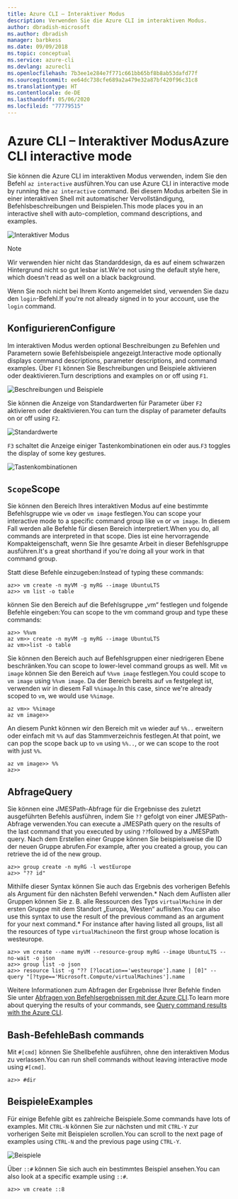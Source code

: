```yaml
---
title: Azure CLI – Interaktiver Modus
description: Verwenden Sie die Azure CLI im interaktiven Modus.
author: dbradish-microsoft
ms.author: dbradish
manager: barbkess
ms.date: 09/09/2018
ms.topic: conceptual
ms.service: azure-cli
ms.devlang: azurecli
ms.openlocfilehash: 7b3ee1e284e7f771c661bb65bf8b8ab53dafd77f
ms.sourcegitcommit: ee64dc738cfe689a2a479e32a87bf420f96c31c8
ms.translationtype: HT
ms.contentlocale: de-DE
ms.lasthandoff: 05/06/2020
ms.locfileid: "77779515"
---
```

# <a name="azure-cli-interactive-mode"></a><span data-ttu-id="4c690-103">Azure CLI – Interaktiver Modus</span><span class="sxs-lookup"><span data-stu-id="4c690-103">Azure CLI interactive mode</span></span>

<span data-ttu-id="4c690-104">Sie können die Azure CLI im interaktiven Modus verwenden, indem Sie den Befehl `az interactive` ausführen.</span><span class="sxs-lookup"><span data-stu-id="4c690-104">You can use Azure CLI in interactive mode by running the `az interactive` command.</span></span>
<span data-ttu-id="4c690-105">Bei diesem Modus arbeiten Sie in einer interaktiven Shell mit automatischer Vervollständigung, Befehlsbeschreibungen und Beispielen.</span><span class="sxs-lookup"><span data-stu-id="4c690-105">This mode places you in an interactive shell with auto-completion, command descriptions, and examples.</span></span>

![Interaktiver Modus](./media/interactive-azure-cli/webapp-create.png)

> [!NOTE]
> <span data-ttu-id="4c690-107">Wir verwenden hier nicht das Standarddesign, da es auf einem schwarzen Hintergrund nicht so gut lesbar ist.</span><span class="sxs-lookup"><span data-stu-id="4c690-107">We're not using the default style here, which doesn't read as well on a black background.</span></span>

<span data-ttu-id="4c690-108">Wenn Sie noch nicht bei Ihrem Konto angemeldet sind, verwenden Sie dazu den `login`-Befehl.</span><span class="sxs-lookup"><span data-stu-id="4c690-108">If you're not already signed in to your account, use the `login` command.</span></span>

## <a name="configure"></a><span data-ttu-id="4c690-109">Konfigurieren</span><span class="sxs-lookup"><span data-stu-id="4c690-109">Configure</span></span>

<span data-ttu-id="4c690-110">Im interaktiven Modus werden optional Beschreibungen zu Befehlen und Parametern sowie Befehlsbeispiele angezeigt.</span><span class="sxs-lookup"><span data-stu-id="4c690-110">Interactive mode optionally displays command descriptions, parameter descriptions, and command examples.</span></span>
<span data-ttu-id="4c690-111">Über `F1` können Sie Beschreibungen und Beispiele aktivieren oder deaktivieren.</span><span class="sxs-lookup"><span data-stu-id="4c690-111">Turn descriptions and examples on or off using `F1`.</span></span>

![Beschreibungen und Beispiele](./media/interactive-azure-cli/descriptions-and-examples.png)

<span data-ttu-id="4c690-113">Sie können die Anzeige von Standardwerten für Parameter über `F2` aktivieren oder deaktivieren.</span><span class="sxs-lookup"><span data-stu-id="4c690-113">You can turn the display of parameter defaults on or off using `F2`.</span></span>

![Standardwerte](./media/interactive-azure-cli/defaults.png)

<span data-ttu-id="4c690-115">`F3` schaltet die Anzeige einiger Tastenkombinationen ein oder aus.</span><span class="sxs-lookup"><span data-stu-id="4c690-115">`F3` toggles the display of some key gestures.</span></span>

![Tastenkombinationen](./media/interactive-azure-cli/gestures.png)

## <a name="scope"></a><span data-ttu-id="4c690-117">`Scope`</span><span class="sxs-lookup"><span data-stu-id="4c690-117">Scope</span></span>

<span data-ttu-id="4c690-118">Sie können den Bereich Ihres interaktiven Modus auf eine bestimmte Befehlsgruppe wie `vm` oder `vm image` festlegen.</span><span class="sxs-lookup"><span data-stu-id="4c690-118">You can scope your interactive mode to a specific command group like `vm` or `vm image`.</span></span>
<span data-ttu-id="4c690-119">In diesem Fall werden alle Befehle für diesen Bereich interpretiert.</span><span class="sxs-lookup"><span data-stu-id="4c690-119">When you do, all commands are interpreted in that scope.</span></span>
<span data-ttu-id="4c690-120">Dies ist eine hervorragende Kompakteigenschaft, wenn Sie Ihre gesamte Arbeit in dieser Befehlsgruppe ausführen.</span><span class="sxs-lookup"><span data-stu-id="4c690-120">It's a great shorthand if you're doing all your work in that command group.</span></span>

<span data-ttu-id="4c690-121">Statt diese Befehle einzugeben:</span><span class="sxs-lookup"><span data-stu-id="4c690-121">Instead of typing these commands:</span></span>

```azurecli
az>> vm create -n myVM -g myRG --image UbuntuLTS
az>> vm list -o table
```

<span data-ttu-id="4c690-122">können Sie den Bereich auf die Befehlsgruppe „vm“ festlegen und folgende Befehle eingeben:</span><span class="sxs-lookup"><span data-stu-id="4c690-122">You can scope to the vm command group and type these commands:</span></span>

```azurecli
az>> %%vm
az vm>> create -n myVM -g myRG --image UbuntuLTS
az vm>>list -o table
```

<span data-ttu-id="4c690-123">Sie können den Bereich auch auf Befehlsgruppen einer niedrigeren Ebene beschränken.</span><span class="sxs-lookup"><span data-stu-id="4c690-123">You can scope to lower-level command groups as well.</span></span>
<span data-ttu-id="4c690-124">Mit `vm image` können Sie den Bereich auf `%%vm image` festlegen.</span><span class="sxs-lookup"><span data-stu-id="4c690-124">You could scope to `vm image` using `%%vm image`.</span></span>
<span data-ttu-id="4c690-125">Da der Bereich bereits auf `vm` festgelegt ist, verwenden wir in diesem Fall `%%image`.</span><span class="sxs-lookup"><span data-stu-id="4c690-125">In this case, since we're already scoped to `vm`, we would use `%%image`.</span></span>

```azurecli
az vm>> %%image
az vm image>>
```

<span data-ttu-id="4c690-126">An diesem Punkt können wir den Bereich mit `vm` wieder auf `%%..` erweitern oder einfach mit `%%` auf das Stammverzeichnis festlegen.</span><span class="sxs-lookup"><span data-stu-id="4c690-126">At that point, we can pop the scope back up to `vm` using `%%..`, or we can scope to the root with just `%%`.</span></span>

```azurecli
az vm image>> %%
az>>
```

## <a name="query"></a><span data-ttu-id="4c690-127">Abfrage</span><span class="sxs-lookup"><span data-stu-id="4c690-127">Query</span></span>

<span data-ttu-id="4c690-128">Sie können eine JMESPath-Abfrage für die Ergebnisse des zuletzt ausgeführten Befehls ausführen, indem Sie `??` gefolgt von einer JMESPath-Abfrage verwenden.</span><span class="sxs-lookup"><span data-stu-id="4c690-128">You can execute a JMESPath query on the results of the last command that you executed by using `??`followed by a JMESPath query.</span></span>
<span data-ttu-id="4c690-129">Nach dem Erstellen einer Gruppe können Sie beispielsweise die ID der neuen Gruppe abrufen.</span><span class="sxs-lookup"><span data-stu-id="4c690-129">For example, after you created a group, you can retrieve the id of the new group.</span></span>

```azurecli
az>> group create -n myRG -l westEurope
az>> "?? id"
```

<span data-ttu-id="4c690-130">Mithilfe dieser Syntax können Sie auch das Ergebnis des vorherigen Befehls als Argument für den nächsten Befehl verwenden.\* Nach dem Auflisten aller Gruppen können Sie z. B. alle Ressourcen des Typs `virtualMachine` in der ersten Gruppe mit dem Standort „Europa, Westen“ auflisten.</span><span class="sxs-lookup"><span data-stu-id="4c690-130">You can also use this syntax to use the result of the previous command as an argument for your next command.\* For instance after having listed all groups, list all the resources of type `virtualMachine`on the first group whose location is westeurope.</span></span> 

```azurecli
az>> vm create --name myVM --resource-group myRG --image UbuntuLTS --no-wait -o json
az>> group list -o json
az>> resource list -g "?? [?location=='westeurope'].name | [0]" --query "[?type=='Microsoft.Compute/virtualMachines'].name
```

<span data-ttu-id="4c690-131">Weitere Informationen zum Abfragen der Ergebnisse Ihrer Befehle finden Sie unter [Abfragen von Befehlsergebnissen mit der Azure CLI](query-azure-cli.md).</span><span class="sxs-lookup"><span data-stu-id="4c690-131">To learn more about querying the results of your commands, see [Query command results with the Azure CLI](query-azure-cli.md).</span></span>

## <a name="bash-commands"></a><span data-ttu-id="4c690-132">Bash-Befehle</span><span class="sxs-lookup"><span data-stu-id="4c690-132">Bash commands</span></span>

<span data-ttu-id="4c690-133">Mit `#[cmd]` können Sie Shellbefehle ausführen, ohne den interaktiven Modus zu verlassen.</span><span class="sxs-lookup"><span data-stu-id="4c690-133">You can run shell commands without leaving interactive mode using `#[cmd]`.</span></span>

```azurecli
az>> #dir
```

## <a name="examples"></a><span data-ttu-id="4c690-134">Beispiele</span><span class="sxs-lookup"><span data-stu-id="4c690-134">Examples</span></span>

<span data-ttu-id="4c690-135">Für einige Befehle gibt es zahlreiche Beispiele.</span><span class="sxs-lookup"><span data-stu-id="4c690-135">Some commands have lots of examples.</span></span>
<span data-ttu-id="4c690-136">Mit `CTRL-N` können Sie zur nächsten und mit `CTRL-Y` zur vorherigen Seite mit Beispielen scrollen.</span><span class="sxs-lookup"><span data-stu-id="4c690-136">You can scroll to the next page of examples using `CTRL-N` and the previous page using `CTRL-Y`.</span></span>

![Beispiele](./media/interactive-azure-cli/examples.png)

<span data-ttu-id="4c690-138">Über `::#` können Sie sich auch ein bestimmtes Beispiel ansehen.</span><span class="sxs-lookup"><span data-stu-id="4c690-138">You can also look at a specific example using `::#`.</span></span>

```azurecli
az>> vm create ::8
```
